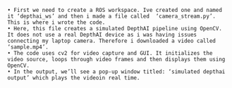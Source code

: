     • First we need to create a ROS workspace. Ive created one and named it ‘depthai_ws’ and then i made a file called  ‘camera_stream.py’. This is where i wrote the code.
    • Here, this file creates a simulated DepthAI pipeline using OpenCV. It does not use a real DepthAI device as i was having issues connecting my laptop camera. Therefore i downloaded a video called ‘sample.mp4’.
    • The code uses cv2 for video capture and GUI. It initializes the video source, loops through video frames and then displays them using OpenCV.
    • In the output, we’ll see a pop-up window titled: ‘simulated depthai output’ which plays the videoin real time.
